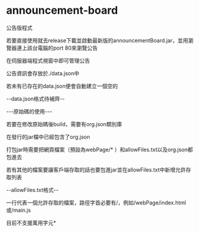 # announcement-board

公告版程式

若要直接使用就去release下載並啟動最新版的announcementBoard.jar，並用瀏覽器連上該台電腦的port 80來瀏覽公告

在伺服器端程式視窗中即可管理公告

公告資訊會存放於./data.json中

若未有已存在的data.json便會自動建立一個空的

--data.json格式待補齊--

---原始碼的使用---

若要在修改原始碼後build，需要有org.json類別庫

在發行的jar檔中已經包含了org.json

打包jar時需要把網頁檔案（預設為webPage/* ）和allowFiles.txt以及org.json都包進去

若有其他的檔案要讓客戶端存取的話也要包進jar並在allowFiles.txt中新增允許存取列表

--allowFiles.txt格式--

一行代表一個允許存取的檔案，路徑字首必要有/，例如/webPage/index.html或/main.js

目前不支援萬用字元*
